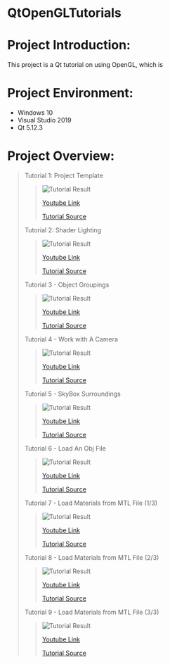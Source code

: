 QtOpenGLTutorials
=================

# Project Introduction:
This project is a Qt tutorial on using OpenGL, which is 

# Project Environment:
* Windows 10
* Visual Studio 2019
* Qt 5.12.3

# Project Overview:
> Tutorial 1: Project Template
>
>> ![Tutorial Result](https://github.com/jingyangcarl/QtOpenGLTutorials/blob/master/Code/Tutorial1/Tutorial1/result.jpg)
>>
>> [Youtube Link](https://www.youtube.com/watch?v=HgoKrrf4iks)
>>
>> [Tutorial Source](https://github.com/jingyangcarl/QtOpenGLTutorials/tree/master/Code/Tutorial1/Tutorial1)
>
> Tutorial 2: Shader Lighting
>
>> ![Tutorial Result](https://github.com/jingyangcarl/QtOpenGLTutorials/blob/master/Code/Tutorial2/Tutorial2/result.jpg)
>>
>> [Youtube Link](https://www.youtube.com/watch?v=Ww-aoNC8VQU)
>>
>> [Tutorial Source](https://github.com/jingyangcarl/QtOpenGLTutorials/tree/master/Code/Tutorial2/Tutorial2)
>
> Tutorial 3 - Object Groupings
>
>> ![Tutorial Result](https://github.com/jingyangcarl/QtOpenGLTutorials/blob/master/Code/Tutorial3/Tutorial3/result.jpg)
>>
>> [Youtube Link](https://www.youtube.com/watch?v=OyPlRxBRJqs)
>>
>> [Tutorial Source](https://github.com/jingyangcarl/QtOpenGLTutorials/tree/master/Code/Tutorial3/Tutorial3)
>
> Tutorial 4 - Work with A Camera
>
>> ![Tutorial Result](https://github.com/jingyangcarl/QtOpenGLTutorials/blob/master/Code/Tutorial4/Tutorial4/result.jpg)
>>
>> [Youtube Link](https://www.youtube.com/watch?v=Un6pCMT5HDE)
>>
>> [Tutorial Source](https://github.com/jingyangcarl/QtOpenGLTutorials/tree/master/Code/Tutorial4/Tutorial4)
>
> Tutorial 5 - SkyBox Surroundings
>
>> ![Tutorial Result](https://github.com/jingyangcarl/QtOpenGLTutorials/blob/master/Code/Tutorial5/Tutorial5/result.gif)
>>
>> [Youtube Link](https://www.youtube.com/watch?v=-adEM8bTaeo)
>>
>> [Tutorial Source](https://github.com/jingyangcarl/QtOpenGLTutorials/tree/master/Code/Tutorial5/Tutorial5)
>
> Tutorial 6 - Load An Obj File
>
>> ![Tutorial Result](https://github.com/jingyangcarl/QtOpenGLTutorials/blob/master/Code/Tutorial6/Tutorial6/result.gif)
>>
>> [Youtube Link](https://www.youtube.com/watch?v=yM9v9vnNoIE)
>>
>> [Tutorial Source](https://github.com/jingyangcarl/QtOpenGLTutorials/tree/master/Code/Tutorial6/Tutorial6)
>
> Tutorial 7 - Load Materials from MTL File (1/3)
>
>> ![Tutorial Result](https://github.com/jingyangcarl/QtOpenGLTutorials/blob/master/Code/Tutorial7/Tutorial7/result.gif)
>>
>> [Youtube Link](https://www.youtube.com/watch?v=AEK_-4rtF1o)
>>
>> [Tutorial Source](https://github.com/jingyangcarl/QtOpenGLTutorials/tree/master/Code/Tutorial7/Tutorial7)
>
> Tutorial 8 - Load Materials from MTL File (2/3)
>
>> ![Tutorial Result](https://github.com/jingyangcarl/QtOpenGLTutorials/blob/master/Code/Tutorial8/Tutorial8/result.gif)
>>
>> [Youtube Link](https://www.youtube.com/watch?v=71HR8glNudc)
>>
>> [Tutorial Source](https://github.com/jingyangcarl/QtOpenGLTutorials/tree/master/Code/Tutorial8/Tutorial8)
>
> Tutorial 9 - Load Materials from MTL File (3/3)
>
>> ![Tutorial Result](https://github.com/jingyangcarl/QtOpenGLTutorials/blob/master/Code/Tutorial9/Tutorial9/result.gif)
>>
>> [Youtube Link](https://www.youtube.com/watch?v=TadCATIDZ2c)
>>
>> [Tutorial Source](https://github.com/jingyangcarl/QtOpenGLTutorials/tree/master/Code/Tutorial9/Tutorial9)
>